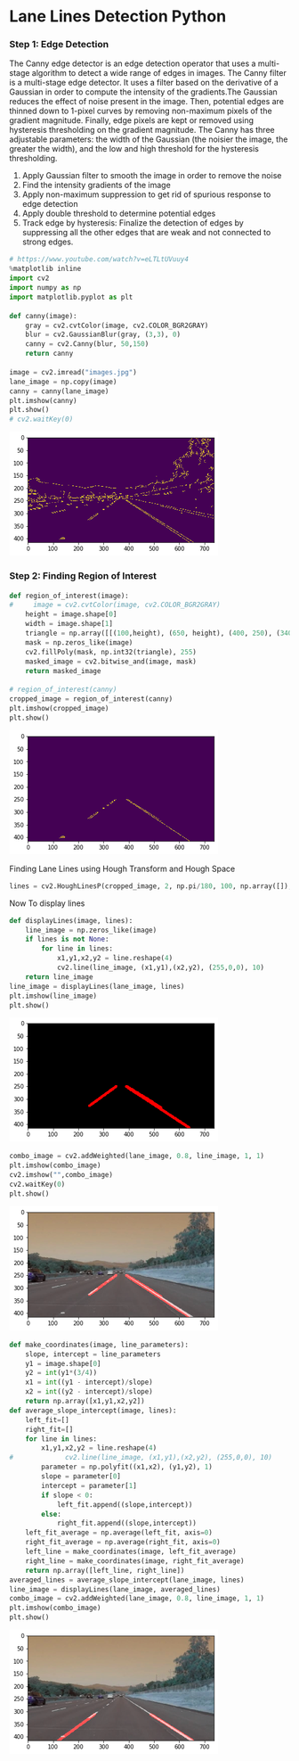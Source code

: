 # Lane Lines Detection Python
### Step 1: Edge Detection
The Canny edge detector is an edge detection operator that uses a multi-stage algorithm to detect a wide range of edges in images. The Canny filter is a multi-stage edge detector. It uses a filter based on the derivative of a Gaussian in order to compute the intensity of the gradients.The Gaussian reduces the effect of noise present in the image. Then, potential edges are thinned down to 1-pixel curves by removing non-maximum pixels of the gradient magnitude. Finally, edge pixels are kept or removed using hysteresis thresholding on the gradient magnitude. The Canny has three adjustable parameters: the width of the Gaussian (the noisier the image, the greater the width), and the low and high threshold for the hysteresis thresholding.

<ol>
    <li>Apply Gaussian filter to smooth the image in order to remove the noise</li>
<li>Find the intensity gradients of the image</li>
<li>Apply non-maximum suppression to get rid of spurious response to edge detection</li>
<li>Apply double threshold to determine potential edges</li>
<li>Track edge by hysteresis: Finalize the detection of edges by suppressing all the other edges that are weak and not connected to strong edges.</li>
</ol>

```python
# https://www.youtube.com/watch?v=eLTLtUVuuy4
%matplotlib inline
import cv2
import numpy as np
import matplotlib.pyplot as plt

def canny(image):
    gray = cv2.cvtColor(image, cv2.COLOR_BGR2GRAY)
    blur = cv2.GaussianBlur(gray, (3,3), 0)
    canny = cv2.Canny(blur, 50,150)
    return canny

image = cv2.imread("images.jpg")
lane_image = np.copy(image)
canny = canny(lane_image)
plt.imshow(canny)
plt.show()
# cv2.waitKey(0)
```


![png](detector-in-notebook_files/detector-in-notebook_2_0.png)


### Step 2: Finding Region of Interest


```python
def region_of_interest(image):
#     image = cv2.cvtColor(image, cv2.COLOR_BGR2GRAY)
    height = image.shape[0]
    width = image.shape[1]
    triangle = np.array([[(100,height), (650, height), (400, 250), (340, 250)]])
    mask = np.zeros_like(image)
    cv2.fillPoly(mask, np.int32(triangle), 255)
    masked_image = cv2.bitwise_and(image, mask)
    return masked_image

# region_of_interest(canny)
cropped_image = region_of_interest(canny)
plt.imshow(cropped_image)
plt.show()
```


![png](detector-in-notebook_files/detector-in-notebook_4_0.png)


Finding Lane Lines using Hough Transform and Hough Space


```python
lines = cv2.HoughLinesP(cropped_image, 2, np.pi/180, 100, np.array([]), minLineLength=40, maxLineGap = 70)
```

Now To display lines


```python
def displayLines(image, lines):
    line_image = np.zeros_like(image)
    if lines is not None:
        for line in lines:
            x1,y1,x2,y2 = line.reshape(4)
            cv2.line(line_image, (x1,y1),(x2,y2), (255,0,0), 10)
    return line_image
line_image = displayLines(lane_image, lines)
plt.imshow(line_image)
plt.show()
```


![png](detector-in-notebook_files/detector-in-notebook_8_0.png)



```python
combo_image = cv2.addWeighted(lane_image, 0.8, line_image, 1, 1)
plt.imshow(combo_image)
cv2.imshow("",combo_image)
cv2.waitKey(0)
plt.show()
```


![png](detector-in-notebook_files/detector-in-notebook_9_0.png)



```python
def make_coordinates(image, line_parameters):
    slope, intercept = line_parameters
    y1 = image.shape[0]
    y2 = int(y1*(3/4))
    x1 = int((y1 - intercept)/slope)
    x2 = int((y2 - intercept)/slope)
    return np.array([x1,y1,x2,y2])
def average_slope_intercept(image, lines):
    left_fit=[]
    right_fit=[]
    for line in lines:
        x1,y1,x2,y2 = line.reshape(4)
#             cv2.line(line_image, (x1,y1),(x2,y2), (255,0,0), 10)
        parameter = np.polyfit((x1,x2), (y1,y2), 1)
        slope = parameter[0]
        intercept = parameter[1]
        if slope < 0:
            left_fit.append((slope,intercept))
        else:
            right_fit.append((slope,intercept))
    left_fit_average = np.average(left_fit, axis=0)
    right_fit_average = np.average(right_fit, axis=0)
    left_line = make_coordinates(image, left_fit_average)
    right_line = make_coordinates(image, right_fit_average)
    return np.array([left_line, right_line])
averaged_lines = average_slope_intercept(lane_image, lines)
line_image = displayLines(lane_image, averaged_lines)
combo_image = cv2.addWeighted(lane_image, 0.8, line_image, 1, 1)
plt.imshow(combo_image)
plt.show()
```


![png](detector-in-notebook_files/detector-in-notebook_10_0.png)



```python

```


```python

```
